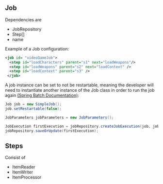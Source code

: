 ## Job 
Dependencies are
- JobRepository
- Step[]
- name

Example of a Job configuration:
```xml
<job id= "videoGameJob">
  <step id="loadCharacters" parent="s1" next="loadWeapons"/>
  <step id="loadWeapons" parent="s2" next="loadContext" />
  <step id="loadContext" parent="s3" />
 </job>
```  

A job instance can be set to not be restartable, meaning the developer will need to instantiate another instance of the Job class 
in order to run the job again [(Spring Batch Documentation)](http://docs.spring.io/spring-batch/reference/html/configureJob.html):

```java
Job job = new SimpleJob();
job.setRestartable(false);

JobParameters jobParameters = new JobParameters();

JobExecution firstExecution = jobRepository.createJobExecution(job, jobParameters);
jobRepository.saveOrUpdate(firstExecution);
```

## Steps 
Consist of
- ItemReader
- ItemWriter
- ItemProcessor
